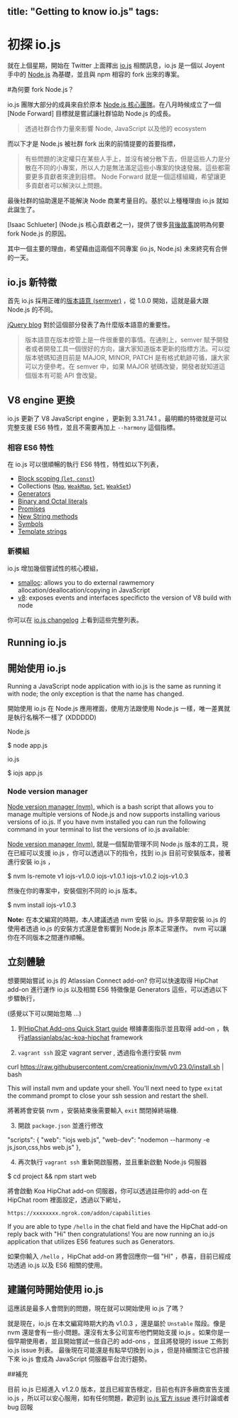 title: "Getting to know io.js"
tags:
---

# 初探 io.js

就在上個星期，開始在 Twitter 上面釋出 [io.js](http://iojs.org) 相關訊息，io.js 是一個以 Joyent 手中的 [Node.js](http://nodejs.org/) 為基礎，並且與 npm 相容的 fork 出來的專案。

#為何要 fork Node.js？

io.js 團隊大部分的成員來自於原本 [Node.js 核心團隊](https://github.com/iojs/io.js/blob/v1.x/README.md#current-project-team-members)。在八月時候成立了一個 [Node Forward] 目標就是嘗試讓社群協助 Node.js 的成長。

> 透過社群合作力量來影響 Node, JavaScript 以及他的 ecosystem 

而以下才是 Node.js 被社群 fork 出來的前情提要的首要指標，

> 有些問題的決定權只在某些人手上，並沒有被分散下去，但是這些人力是分散在不同的小專案，所以人力是無法滿足這些小專案的快速發展。這些都需要更多貢獻者來達到目標。 Node Forward 就是一個這樣組織，希望讓更多貢獻者可以解決以上問題。

最後社群的協助還是不能解決 Node 商業考量目的。基於以上種種理由 io.js 就如此誕生了。

[Isaac Schlueter] (Node.js 核心貢獻者之一)，提供了很多[背後故事]((http://blog.izs.me/post/104685388058/io-js))說明為何要 fork Node.js 的原因。

其中一個主要的理由，希望藉由這兩個不同專案 (io.js, Node.js) 未來終究有合併的一天。

## io.js 新特徵

首先 io.js 採用正確的[版本語意 (sermver)](http://semver.org/) ，從 1.0.0 開始，這就是最大跟 Node.js 的不同。

[jQuery blog](http://blog.jquery.com/2014/10/29/jquery-3-0-the-next-generations/) 對於這個部分發表了為什麼版本語意的重要性。

> 版本語意在版本控管上是一件很重要的事情。在通則上，semver 賦予開發者或者開發工具一個很好的方向，讓大家知道版本更新的指標方法。可以從版本號碼知道目前是 MAJOR, MINOR, PATCH 是有格式軌跡可循，讓大家可以方便參考。在 semver 中，如果 MAJOR 號碼改變，開發者就知道這個版本有可能 API 會改變。

## V8 engine 更換

io.js 更新了 V8 JavaScript engine ，更新到 3.31.74.1 。最明顯的特徵就是可以完整支援 ES6 特性，並且不需要再加上 `--harmony` 這個指標。

### 相容 ES6 特性

在 io.js 可以很順暢的執行 ES6 特性，特性如以下列表，

* [Block scoping (`let`, `const`)](https://people.mozilla.org/~jorendorff/es6-draft.html#sec-let-and-const-declarations)
* Collections ([`Map`](https://people.mozilla.org/~jorendorff/es6-draft.html#sec-map-objects), [`WeakMap`](https://people.mozilla.org/~jorendorff/es6-draft.html#sec-constructor-properties-of-the-global-object-weakmap), [`Set`](https://people.mozilla.org/~jorendorff/es6-draft.html#sec-set-objects), [`WeakSet`](https://people.mozilla.org/~jorendorff/es6-draft.html#sec-constructor-properties-of-the-global-object-weakset))
* [Generators](https://people.mozilla.org/~jorendorff/es6-draft.html#sec-generator-function-definitions)
* [Binary and Octal literals](https://people.mozilla.org/~jorendorff/es6-draft.html#sec-literals-numeric-literals)
* [Promises](https://people.mozilla.org/~jorendorff/es6-draft.html#sec-promise-jobs)
* [New String methods](http://www.sitepoint.com/preparing-ecmascript-6-new-string-methods/)
* [Symbols](https://people.mozilla.org/~jorendorff/es6-draft.html#sec-ecmascript-language-types-symbol-type)
* [Template strings](https://people.mozilla.org/~jorendorff/es6-draft.html#sec-static-semantics-templatestrings)

### 新模組

io.js 增加幾個嘗試性的核心模組，

* [smalloc](https://iojs.org/api/smalloc.html): allows you to do external rawmemory allocation/deallocation/copying in JavaScript
* [v8](https://iojs.org/api/v8.html): exposes events and interfaces specificto the version of V8 build with node

你可以在 [io.js changelog](https://github.com/iojs/io.js/blob/v1.x/CHANGELOG.md) 上看到這些完整列表。


## Running io.js

## 開始使用 io.js

Running a JavaScript node application with io.js is the same as running it with node; the only exception is that the name has changed. 

開始使用 io.js 在 Node.js 應用裡面，使用方法跟使用 Node.js 一樣，唯一差異就是執行名稱不一樣了 (XDDDDD)

Node.js

  $ node app.js

io.js

  $ iojs app.js

### Node version manager

[Node version manager (nvm)](https://github.com/creationix/nvm), which is a bash script that allows you to manage multiple versions of Node.js and now supports installing various versions of io.js. If you have nvm installed you can run the following command in your terminal to list the versions of io.js available:

[Node version manager (nvm)](https://github.com/creationix/nvm), 就是一個幫助管理不同 Node.js 版本的工具，現在已經可以支援 io.js ，你可以透過以下的指令，找到 io.js 目前可安裝版本，接著進行安裝 io.js ，

  $ nvm ls-remote v1
    iojs-v1.0.0
    iojs-v1.0.1
    iojs-v1.0.2
    iojs-v1.0.3

然後在你的專案中，安裝個別不同的 io.js 版本。

  $ nvm install iojs-v1.0.3

**Note:** 在本文編寫的時期，本人建議透過 nvm 安裝 io.js。許多早期安裝 io.js 的使用者透過 io.js 的安裝方式還是會影響到 Node.js 原本正常運作。 nvm 可以讓你在不同版本之間運作順暢。

## 立刻體驗

想要開始嘗試 io.js 的 Atlassian Connect add-on? 你可以快速取得 HipChat add-on 進行運作 io.js 以及相關 ES6 特徵像是 Generators 這些，可以透過以下步驟執行，

(感覺以下可以開始忽略 ...)

1.  到[HipChat Add-ons Quick Start guide](https://www.hipchat.com/docs/apiv2/quick_start?utm_source=dac&amp;utm_medium=blog&amp;utm_campaign=getting-to-know-iojs) 根據畫面指示並且取得  add-on ，執行[atlassianlabs/ac-koa-hipchat](https://bitbucket.org/atlassianlabs/ac-koa-hipchat?utm_source=dac&amp;utm_medium=blog&amp;utm_campaign=getting-to-know-iojs) framework

2.  `vagrant ssh` 設定 vagrant server , 透過指令進行安裝 nvm


  curl https://raw.githubusercontent.com/creationix/nvm/v0.23.0/install.sh | bash


This will install nvm and update your shell. You'll next need to type `exit`at the command prompt to close your ssh session and restart the shell.

將著將會安裝 nvm ，安裝結束後需要輸入 `exit` 關閉掉終端機.

3.  開啟 `package.json` 並進行修改

  "scripts": {
   "web": "iojs web.js",
   "web-dev": "nodemon --harmony -e js,json,css,hbs web.js"
  },

4.  再次執行 `vagrant ssh` 重新開啟服務，並且重新啟動 Node.js 伺服器

  $ cd project && npm start web

將會啟動 Koa HipChat add-on 伺服器，你可以透過註冊你的 add-on 在 HipChat room 裡面設定，透過以下網址，

  `https://xxxxxxxx.ngrok.com/addon/capabilities`

If you are able to type `/hello` in the chat field and have the HipChat add-on reply back with "Hi" then congratulations! You are now running an io.js application that utilizes ES6 features such as Generators.

如果你輸入  `/hello` ，HipChat add-on 將會回應你一個 "HI" ，恭喜，目前已經成功透過 io.js 以及 ES6 相關的使用。

## 建議何時開始使用 io.js

這應該是最多人會問到的問題，現在就可以開始使用 io.js 了嗎？

就是現在，io.js 在本文編寫時期大約為 v1.0.3 ，還是屬於 `Unstable` 階段。像是 nvm 還是會有一些小問題。還沒有太多公司宣布他們開始支援 io.js 。如果你是一個早期使用者，並且開始嘗試一些自己的 add-ons ，並且將發現的 issue 工佈到 io.js issue 列表。 最後現在可能還是有點早切換到 io.js ，但是持續關注它也許接下來 io.js 會成為 JavaScript 伺服器平台流行趨勢。

##補充

目前 io.js 已經進入 v1.2.0 版本，並且已經宣告穩定，目前也有許多廠商宣告支援 io.js ，所以可以安心服用，如有任何問題，歡迎到 [io.js 官方 issue](https://github.com/iojs/io.js/issues) 進行討論或者 bug 回報
